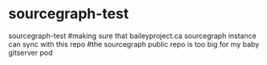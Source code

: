 # sourcegraph-test
sourcegraph-test
#making sure that baileyproject.ca sourcegraph instance can sync with this repo
#the sourcegraph public repo is too big for my baby gitserver pod
